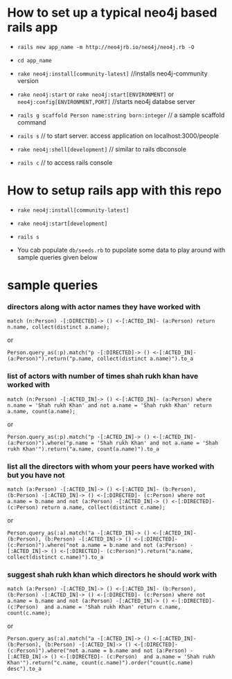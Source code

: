 # How to set up a typical neo4j based rails app

* `rails new app_name -m http://neo4jrb.io/neo4j/neo4j.rb -O`

* `cd app_name`

* `rake neo4j:install[community-latest]` //installs neo4j-community version

* `rake neo4j:start` or `rake neo4j:start[ENVIRONMENT]` or `neo4j:config[ENVIRONMENT,PORT]` //starts neo4j databse server

* `rails g scaffold Person name:string born:integer` // a sample scaffold command

* `rails s` // to start server. access application on localhost:3000/people

* `rake neo4j:shell[development]` // similar to rails dbconsole

* `rails c` // to access rails console

# How to setup rails app with this repo

* `rake neo4j:install[community-latest]`

* `rake neo4j:start[development]`

* `rails s`

* You cab populate `db/seeds.rb` to pupolate some data to play around with sample queries given below


# sample queries

### directors along with actor names they have worked with

`match (n:Person) -[:DIRECTED]-> () <-[:ACTED_IN]- (a:Person) return n.name, collect(distinct a.name);`

or 

`Person.query_as(:p).match("p -[:DIRECTED]-> () <-[:ACTED_IN]- (a:Person)").return("p.name, collect(distinct a.name)").to_a`

### list of actors with number of times shah rukh khan have worked with

`match (n:Person) -[:ACTED_IN]-> () <-[:ACTED_IN]- (a:Person) where n.name = 'Shah rukh Khan' and not a.name = 'Shah rukh Khan'
return a.name, count(a.name);`

or

`Person.query_as(:p).match("p -[:ACTED_IN]-> () <-[:ACTED_IN]- (a:Person)").where("p.name = 'Shah rukh Khan' and not a.name = 'Shah rukh Khan'").return("a.name, count(a.name)").to_a`

### list all the directors with whom your peers have worked with but you have not

`match (a:Person) -[:ACTED_IN]-> () <-[:ACTED_IN]- (b:Person), (b:Person) -[:ACTED_IN]-> () <-[:DIRECTED]- (c:Person)
where not a.name = b.name and not (a:Person) -[:ACTED_IN]-> () <-[:DIRECTED]- (c:Person) return a.name, collect(distinct c.name);`

or 

`Person.query_as(:a).match("a -[:ACTED_IN]-> () <-[:ACTED_IN]- (b:Person), (b:Person) -[:ACTED_IN]-> () <-[:DIRECTED]- (c:Person)").where("not a.name = b.name and not (a:Person) -[:ACTED_IN]-> () <-[:DIRECTED]- (c:Person)").return("a.name, collect(distinct c.name)").to_a`

### suggest shah rukh khan which directors he should work with

`match (a:Person) -[:ACTED_IN]-> () <-[:ACTED_IN]- (b:Person), (b:Person) -[:ACTED_IN]-> () <-[:DIRECTED]- (c:Person)
where not a.name = b.name and not (a:Person) -[:ACTED_IN]-> () <-[:DIRECTED]- (c:Person)  and a.name = 'Shah rukh Khan' return c.name, count(c.name);`

or

`Person.query_as(:a).match("a -[:ACTED_IN]-> () <-[:ACTED_IN]- (b:Person), (b:Person) -[:ACTED_IN]-> () <-[:DIRECTED]- (c:Person)").where("not a.name = b.name and not (a:Person) -[:ACTED_IN]-> () <-[:DIRECTED]- (c:Person)  and a.name = 'Shah rukh Khan'").return("c.name, count(c.name)").order("count(c.name) desc").to_a`